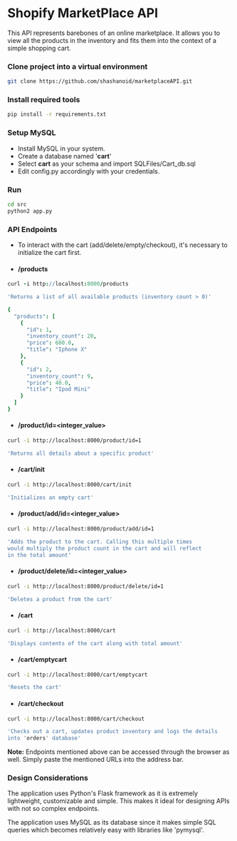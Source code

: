 # Shopify MarketPlace API
This API represents barebones of an online marketplace. It allows you to view all the products in the inventory and fits them into the context of a simple shopping cart.

### Clone project into a virtual environment
```sh
git clone https://github.com/shashanoid/marketplaceAPI.git
```

### Install required tools

```sh
pip install -r requirements.txt
```
### Setup MySQL
- Install MySQL in your system.
- Create a database named '**cart**'
- Select **cart** as your schema and import SQLFiles/Cart_db.sql
- Edit config.py accordingly with your credentials.
### Run
```sh
cd src
python2 app.py
```

### API Endpoints
- To interact with the cart (add/delete/empty/checkout), it's necessary to initialize the cart first.
- #### **/products**

```coffee
curl -i http://localhost:8000/products

'Returns a list of all available products (inventory count > 0)'

{
  "products": [
    {
      "id": 1, 
      "inventory_count": 20, 
      "price": 600.0, 
      "title": "Iphone X"
    }, 
    {
      "id": 2, 
      "inventory_count": 9, 
      "price": 40.0, 
      "title": "Ipod Mini"
    }
  ]
}
```
- #### **/product/id=<integer_value>**
```sh
curl -i http://localhost:8000/product/id=1

'Returns all details about a specific product'
```
- #### **/cart/init**
```sh
curl -i http://localhost:8000/cart/init

'Initializes an empty cart'
```
- #### **/product/add/id=<integer_value>**
```sh
curl -i http://localhost:8000/product/add/id=1

'Adds the product to the cart. Calling this multiple times
would multiply the product count in the cart and will reflect
in the total amount'
```
- #### **/product/delete/id=<integer_value>**
```sh
curl -i http://localhost:8000/product/delete/id=1

'Deletes a product from the cart'
```
- #### **/cart**
```sh
curl -i http://localhost:8000/cart

'Displays contents of the cart along with total amount'
```
- #### **/cart/emptycart**
```sh
curl -i http://localhost:8000/cart/emptycart

'Resets the cart'
```
- #### **/cart/checkout**
```sh
curl -i http://localhost:8000/cart/checkout

'Checks out a cart, updates product inventory and logs the details 
into 'orders' database'
```

**Note:** Endpoints mentioned above can be accessed through the browser as well. Simply paste
the mentioned URLs into the address bar.

### Design Considerations

The application uses Python's Flask framework as it is extremely lightweight, customizable and simple. This makes it ideal for designing APIs with not so complex endpoints.

The application uses MySQL as its database since it makes simple SQL queries which becomes relatively easy with libraries like 'pymysql'.
